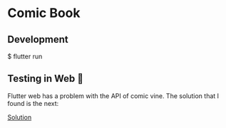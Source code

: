 # Comic Book

## Development

$ flutter run

## Testing in Web 🧪

Flutter web has a problem with the API of comic vine. The solution that I found is the next:

[Solution](https://stackoverflow.com/questions/65630743/how-to-solve-flutter-web-api-cors-error-only-with-dart-code/66879350#66879350)
